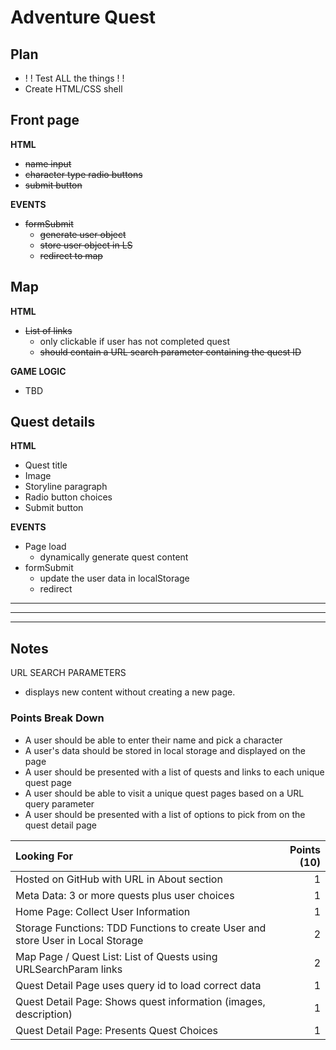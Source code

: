 # Adventure Quest
## Plan
* ! ! Test ALL the things ! !
* Create HTML/CSS shell


## Front page
**HTML**
* ~~name input~~
* ~~character type radio buttons~~
* ~~submit button~~

**EVENTS**
* ~~formSubmit~~
    * ~~generate user object~~
    * ~~store user object in LS~~
    * ~~redirect to map~~

## Map
**HTML**
* ~~List of links~~
    * only clickable if user has not completed quest
    * ~~should contain a URL search parameter containing the quest ID~~

**GAME LOGIC**
* TBD

## Quest details
**HTML**
* Quest title
* Image
* Storyline paragraph
* Radio button choices
* Submit button

**EVENTS**
* Page load
    * dynamically generate quest content
* formSubmit
    * update the user data in localStorage
    * redirect

---
---
---

## Notes
URL SEARCH PARAMETERS
* displays new content without creating a new page.


### Points Break Down
* A user should be able to enter their name and pick a character
* A user's data should be stored in local storage and displayed on the page
* A user should be presented with a list of quests and links to each unique quest page
* A user should be able to visit a unique quest pages based on a URL query parameter
* A user should be presented with a list of options to pick from on the quest detail page

Looking For | Points (10)
:--|--:
Hosted on GitHub with URL in About section | 1
Meta Data: 3 or more quests plus user choices | 1
Home Page: Collect User Information | 1
Storage Functions: TDD Functions to create User and store User in Local Storage | 2
Map Page / Quest List: List of Quests using URLSearchParam links | 2
Quest Detail Page uses query id to load correct data | 1
Quest Detail Page: Shows quest information (images, description) | 1
Quest Detail Page: Presents Quest Choices | 1
